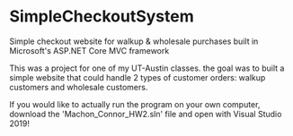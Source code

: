 # SimpleCheckoutSystem
Simple checkout website for walkup &amp; wholesale purchases built in Microsoft's ASP.NET Core MVC framework

This was a project for one of my UT-Austin classes. the goal was to built a simple website that could handle 2 types of customer orders: walkup customers and wholesale customers.

If you would like to actually run the program on your own computer, download the 'Machon_Connor_HW2.sln' file and open with Visual Studio 2019! 
